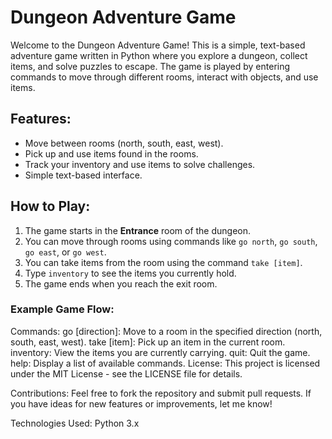 # Dungeon Adventure Game

Welcome to the Dungeon Adventure Game! This is a simple, text-based adventure game written in Python where you explore a dungeon, collect items, and solve puzzles to escape. The game is played by entering commands to move through different rooms, interact with objects, and use items.

## Features:
- Move between rooms (north, south, east, west).
- Pick up and use items found in the rooms.
- Track your inventory and use items to solve challenges.
- Simple text-based interface.

## How to Play:
1. The game starts in the **Entrance** room of the dungeon.
2. You can move through rooms using commands like `go north`, `go south`, `go east`, or `go west`.
3. You can take items from the room using the command `take [item]`.
4. Type `inventory` to see the items you currently hold.
5. The game ends when you reach the exit room.  

### Example Game Flow:
 





Commands:
go [direction]: Move to a room in the specified direction (north, south, east, west).
take [item]: Pick up an item in the current room.
inventory: View the items you are currently carrying.
quit: Quit the game.
help: Display a list of available commands.
License:
This project is licensed under the MIT License - see the LICENSE file for details.

Contributions:
Feel free to fork the repository and submit pull requests. If you have ideas for new features or improvements, let me know!

Technologies Used:
Python 3.x
